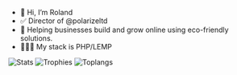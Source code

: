 

- 👋 Hi, I’m Roland
- ✅ Director of @polarizeltd
- 🌱 Helping businesses build and grow online using eco-friendly solutions.
- 👨🏻‍💻 My stack is PHP/LEMP



![Stats](https://github-readme-streak-stats.herokuapp.com/?user=rolandfarkasCOM)
![Trophies](https://github-profile-trophy.vercel.app/?username=rolandfarkasCOM)
![Toplangs](https://github-readme-stats.vercel.app/api/top-langs/?username=rolandfarkasCOM)
<!---
rolandfarkasCOM/rolandfarkasCOM is a ✨ special ✨ repository because its `README.md` (this file) appears on your GitHub profile.
You can click the Preview link to take a look at your changes.
--->
